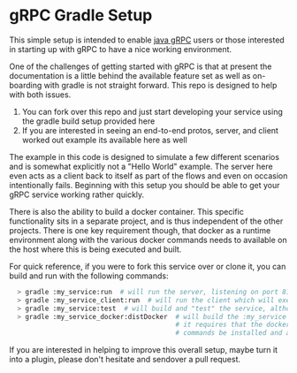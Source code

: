 # gRPC Gradle Setup
This simple setup is intended to enable [java gRPC](https://github.com/grpc/grpc-java) users or those interested 
in starting up with gRPC to have a nice working environment.
 
One of the challenges of getting started with gRPC is that at present
the documentation is a little behind the available feature set as well as
on-boarding with gradle is not straight forward.  This repo is designed to help 
with both issues.

1. You can fork over this repo and just start developing your service using the gradle build setup provided here
2. If you are interested in seeing an end-to-end protos, server, and client worked out example its available here as well

The example in this code is designed to simulate a few different scenarios and is somewhat explicitly not a "Hello World" 
example.  The server here even acts as a client back to itself as part of the flows and even on occasion 
intentionally fails.  Beginning with this setup you should be able to get your gRPC service working rather quickly.

There is also the ability to build a docker container.  This specific functionality sits in a separate
project, and is thus independent of the other projects.  There is one key requirement though, that docker as a runtime
environment along with the various docker commands needs to available on the host where this is being executed and built.

For quick reference, if you were to fork this service over or clone it, you can build and run with the following commands:
```bash
  > gradle :my_service:run  # will run the server, listening on port 8123
  > gradle :my_service_client:run  # will run the client which will execute a bunch of requests against the server
  > gradle :my_service:test  # will build and "test" the service, although there are no tests written at present
  > gradle :my_service_docker:distDocker  # will build the :my_service service and package it up as a docker image
                                          # it requires that the docker runtime environment and the associated 
                                          # commands be installed and available
```
If you are interested in helping to improve this overall setup, maybe turn it into a plugin, please don't hesitate and sendover a pull request.

